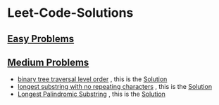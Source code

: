 #                                                        Leet-Code-Solutions
## [Easy Problems](https://github.com/MasmoudiOmar/leet-code-solutions/tree/master/easy)

## [Medium Problems](https://github.com/MasmoudiOmar/leet-code-solutions/tree/master/medium)
  - [binary tree traversal level order](https://leetcode.com/problems/binary-tree-level-order-traversal/submissions/)  , this is the [Solution](https://github.com/MasmoudiOmar/leet-code-solutions/blob/master/binary%20tree%20traversal%20level%20order%201.cc)
  - [longest substring with no repeating characters](https://leetcode.com/problems/longest-substring-without-repeating-characters) , this is the [Solution](https://github.com/MasmoudiOmar/leet-code-solutions/blob/master/longest%20substring%20with%20no%20repeating%20chars.cc)
  - [Longest Palindromic Substring](https://leetcode.com/problems/longest-palindromic-substring) , this is the [Solution](https://github.com/MasmoudiOmar/leet-code-solutions/blob/master/Longest%20Palindromic%20substring.cc)
